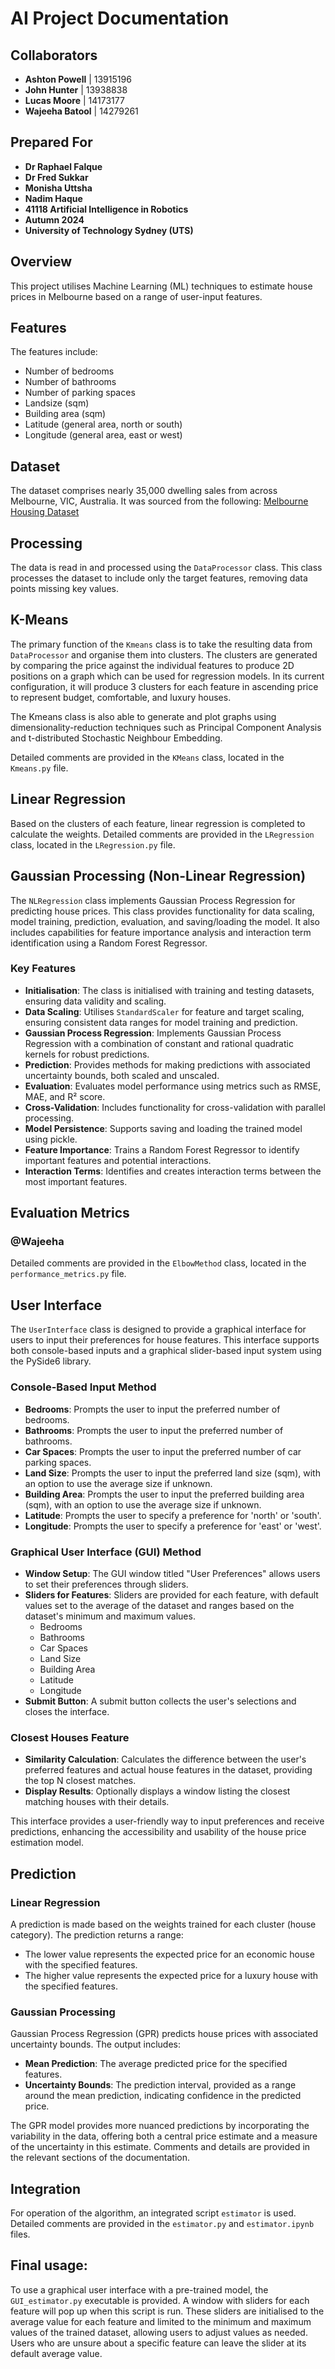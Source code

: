 # AI Project Documentation

## Collaborators
- **Ashton Powell** | 13915196
- **John Hunter** | 13938838
- **Lucas Moore** | 14173177
- **Wajeeha Batool** | 14279261

## Prepared For
- **Dr Raphael Falque**
- **Dr Fred Sukkar**
- **Monisha Uttsha**
- **Nadim Haque**
- **41118 Artificial Intelligence in Robotics**
- **Autumn 2024**
- **University of Technology Sydney (UTS)**

## Overview
This project utilises Machine Learning (ML) techniques to estimate house prices in Melbourne based on a range of user-input features.

## Features
The features include:
- Number of bedrooms
- Number of bathrooms
- Number of parking spaces
- Landsize (sqm)
- Building area (sqm)
- Latitude (general area, north or south)
- Longitude (general area, east or west)

## Dataset
The dataset comprises nearly 35,000 dwelling sales from across Melbourne, VIC, Australia. It was sourced from the following:
[Melbourne Housing Dataset](https://github.com/erkansirin78/datasets/blob/master/Melbourne_housing_FULL.csv)

## Processing
The data is read in and processed using the `DataProcessor` class. This class processes the dataset to include only the target features, removing data points missing key values.

## K-Means
The primary function of the `Kmeans` class is to take the resulting data from `DataProcessor` and organise them into clusters. The clusters are generated by comparing the price against the individual features to produce 2D positions on a graph which can be used for regression models.
In its current configuration, it will produce 3 clusters for each feature in ascending price to represent budget, comfortable, and luxury houses.

The Kmeans class is also able to generate and plot graphs using dimensionality-reduction techniques such as Principal Component Analysis and t-distributed Stochastic Neighbour Embedding.

Detailed comments are provided in the `KMeans` class, located in the `Kmeans.py` file.

## Linear Regression
Based on the clusters of each feature, linear regression is completed to calculate the weights. Detailed comments are provided in the `LRegression` class, located in the `LRegression.py` file.

## Gaussian Processing (Non-Linear Regression)
The `NLRegression` class implements Gaussian Process Regression for predicting house prices. This class provides functionality for data scaling, model training, prediction, evaluation, and saving/loading the model. It also includes capabilities for feature importance analysis and interaction term identification using a Random Forest Regressor.

### Key Features

- **Initialisation**: The class is initialised with training and testing datasets, ensuring data validity and scaling.
- **Data Scaling**: Utilises `StandardScaler` for feature and target scaling, ensuring consistent data ranges for model training and prediction.
- **Gaussian Process Regression**: Implements Gaussian Process Regression with a combination of constant and rational quadratic kernels for robust predictions.
- **Prediction**: Provides methods for making predictions with associated uncertainty bounds, both scaled and unscaled.
- **Evaluation**: Evaluates model performance using metrics such as RMSE, MAE, and R² score.
- **Cross-Validation**: Includes functionality for cross-validation with parallel processing.
- **Model Persistence**: Supports saving and loading the trained model using pickle.
- **Feature Importance**: Trains a Random Forest Regressor to identify important features and potential interactions.
- **Interaction Terms**: Identifies and creates interaction terms between the most important features.


## Evaluation Metrics
### @Wajeeha
Detailed comments are provided in the `ElbowMethod` class, located in the `performance_metrics.py` file.

## User Interface
The `UserInterface` class is designed to provide a graphical interface for users to input their preferences for house features. This interface supports both console-based inputs and a graphical slider-based input system using the PySide6 library.

### Console-Based Input Method
- **Bedrooms**: Prompts the user to input the preferred number of bedrooms.
- **Bathrooms**: Prompts the user to input the preferred number of bathrooms.
- **Car Spaces**: Prompts the user to input the preferred number of car parking spaces.
- **Land Size**: Prompts the user to input the preferred land size (sqm), with an option to use the average size if unknown.
- **Building Area**: Prompts the user to input the preferred building area (sqm), with an option to use the average size if unknown.
- **Latitude**: Prompts the user to specify a preference for 'north' or 'south'.
- **Longitude**: Prompts the user to specify a preference for 'east' or 'west'.

### Graphical User Interface (GUI) Method
- **Window Setup**: The GUI window titled "User Preferences" allows users to set their preferences through sliders.
- **Sliders for Features**: Sliders are provided for each feature, with default values set to the average of the dataset and ranges based on the dataset's minimum and maximum values.
    - Bedrooms
    - Bathrooms
    - Car Spaces
    - Land Size
    - Building Area
    - Latitude
    - Longitude
- **Submit Button**: A submit button collects the user's selections and closes the interface.

### Closest Houses Feature
- **Similarity Calculation**: Calculates the difference between the user's preferred features and actual house features in the dataset, providing the top N closest matches.
- **Display Results**: Optionally displays a window listing the closest matching houses with their details.

This interface provides a user-friendly way to input preferences and receive predictions, enhancing the accessibility and usability of the house price estimation model.


## Prediction
### Linear Regression
A prediction is made based on the weights trained for each cluster (house category). The prediction returns a range:
- The lower value represents the expected price for an economic house with the specified features.
- The higher value represents the expected price for a luxury house with the specified features.

### Gaussian Processing
Gaussian Process Regression (GPR) predicts house prices with associated uncertainty bounds. The output includes:
- **Mean Prediction**: The average predicted price for the specified features.
- **Uncertainty Bounds**: The prediction interval, provided as a range around the mean prediction, indicating confidence in the predicted price.

The GPR model provides more nuanced predictions by incorporating the variability in the data, offering both a central price estimate and a measure of the uncertainty in this estimate. Comments and details are provided in the relevant sections of the documentation.


## Integration
For operation of the algorithm, an integrated script `estimator` is used. Detailed comments are provided in the `estimator.py` and `estimator.ipynb` files.

## Final usage:
To use a graphical user interface with a pre-trained model, the `GUI_estimator.py` executable is provided. A window with sliders for each feature will pop up when this script is run. These sliders are initialised to the average value for each feature and limited to the minimum and maximum values of the trained dataset, allowing users to adjust values as needed. Users who are unsure about a specific feature can leave the slider at its default average value.
